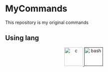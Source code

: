 # MyCommands

This repository is my original commands

## Using lang

<p align="center">
  <a href="https://www.cprogramming.com/"                 target="_blank" rel="noreferrer"> <img src="https://skillicons.dev/icons?theme=dark&perline=8&i=c" alt="c"              width="60" height="60"/> </a>
  <a href=""                                              target="_blank" rel="noreferrer"> <img src="https://skillicons.dev/icons?theme=dark&perline=8&i=bash" alt="bash"              width="60" height="60"/> </a>
</p>

